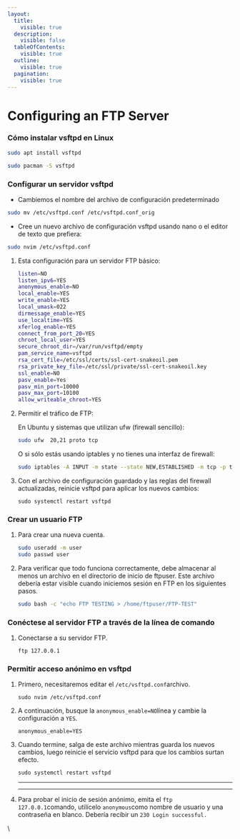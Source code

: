 ```yaml
---
layout:
  title:
    visible: true
  description:
    visible: false
  tableOfContents:
    visible: true
  outline:
    visible: true
  pagination:
    visible: true
---
```


# Configuring an FTP Server

### Cómo instalar vsftpd en Linux

```bash
sudo apt install vsftpd
```

```bash
sudo pacman -S vsftpd
```

### Configurar un servidor vsftpd

* Cambiemos el nombre del archivo de configuración predeterminado

```bash
sudo mv /etc/vsftpd.conf /etc/vsftpd.conf_orig
```

* Cree un nuevo archivo de configuración vsftpd usando nano o el editor de texto que prefiera:

```bash
sudo nvim /etc/vsftpd.conf
```

1.  Esta configuración  para un servidor FTP básico:

    ```bash
    listen=NO
    listen_ipv6=YES
    anonymous_enable=NO
    local_enable=YES
    write_enable=YES
    local_umask=022
    dirmessage_enable=YES
    use_localtime=YES
    xferlog_enable=YES
    connect_from_port_20=YES
    chroot_local_user=YES
    secure_chroot_dir=/var/run/vsftpd/empty
    pam_service_name=vsftpd
    rsa_cert_file=/etc/ssl/certs/ssl-cert-snakeoil.pem
    rsa_private_key_file=/etc/ssl/private/ssl-cert-snakeoil.key
    ssl_enable=NO
    pasv_enable=Yes
    pasv_min_port=10000
    pasv_max_port=10100
    allow_writeable_chroot=YES
    ```


2.  Permitir el tráfico de FTP:

    En Ubuntu y sistemas que utilizan ufw (firewall sencillo):

    ```bash
    sudo ufw  20,21 proto tcp
    ```

    O si sólo estás usando iptables y no tienes una interfaz de firewall:

    ```bash
    sudo iptables -A INPUT -m state --state NEW,ESTABLISHED -m tcp -p tcp --dport 20,21 -j ACCEPT
    ```
3.  Con el archivo de configuración guardado y las reglas del firewall actualizadas, reinicie vsftpd para aplicar los nuevos cambios:

    ```
    sudo systemctl restart vsftpd
    ```

### Crear un usuario FTP

1.  Para crear una nueva cuenta.

    ```bash
    sudo useradd -m user
    sudo passwd user
    ```
2.  Para verificar que todo funciona correctamente, debe almacenar al menos un archivo en el directorio de inicio de ftpuser. Este archivo debería estar visible cuando iniciemos sesión en FTP en los siguientes pasos.

    ```bash
    sudo bash -c "echo FTP TESTING > /home/ftpuser/FTP-TEST"
    ```

### Conéctese al servidor FTP a través de la línea de comando

1.  Conectarse a su servidor FTP.

    ```
    ftp 127.0.0.1
    ```

### Permitir acceso anónimo en vsftpd

1.  Primero, necesitaremos editar el `/etc/vsftpd.conf`archivo.

    ```
    sudo nvim /etc/vsftpd.conf
    ```
2.  A continuación, busque la `anonymous_enable=NO`línea y cambie la configuración a `YES`.

    ```
    anonymous_enable=YES
    ```
3.  Cuando termine, salga de este archivo mientras guarda los nuevos cambios, luego reinicie el servicio vsftpd para que los cambios surtan efecto.

    ```
    sudo systemctl restart vsftpd
    ```

    ***

    ***
4.  Para probar el inicio de sesión anónimo, emita el `ftp 127.0.0.1`comando, utilícelo `anonymous`como nombre de usuario y una contraseña en blanco. Debería recibir un `230 Login successful.`



\
